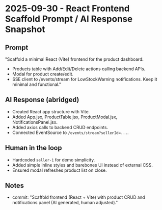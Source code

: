 # 2025-09-30 - React Frontend Scaffold Prompt / AI Response Snapshot

## Prompt
"Scaffold a minimal React (Vite) frontend for the product dashboard.
- Products table with Add/Edit/Delete actions calling backend APIs.
- Modal for product create/edit.
- SSE client to /events/stream for LowStockWarning notifications.
  Keep it minimal and functional."

## AI Response (abridged)
- Created React app structure with Vite.
- Added App.jsx, ProductTable.jsx, ProductModal.jsx, NotificationsPanel.jsx.
- Added axios calls to backend CRUD endpoints.
- Connected EventSource to `/events/stream?sellerId=...`.

## Human in the loop
- Hardcoded `seller-1` for demo simplicity.
- Added simple inline styles and barebones UI instead of external CSS.
- Ensured modal refreshes product list on close.

## Notes
- commit: "Scaffold frontend (React + Vite) with product CRUD and notifications panel (AI generated, human adjusted)."
